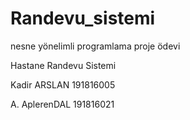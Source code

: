 # Randevu_sistemi
nesne yönelimli programlama proje ödevi

Hastane Randevu Sistemi

Kadir ARSLAN 191816005

A. AplerenDAL 191816021
